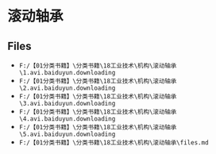 # 滚动轴承

## Files

- `F:/【01分类书籍】\分类书籍\18工业技术\机构\滚动轴承\1.avi.baiduyun.downloading`
- `F:/【01分类书籍】\分类书籍\18工业技术\机构\滚动轴承\2.avi.baiduyun.downloading`
- `F:/【01分类书籍】\分类书籍\18工业技术\机构\滚动轴承\3.avi.baiduyun.downloading`
- `F:/【01分类书籍】\分类书籍\18工业技术\机构\滚动轴承\4.avi.baiduyun.downloading`
- `F:/【01分类书籍】\分类书籍\18工业技术\机构\滚动轴承\5.avi.baiduyun.downloading`
- `F:/【01分类书籍】\分类书籍\18工业技术\机构\滚动轴承\files.md`
